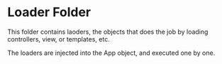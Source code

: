 Loader Folder
=============

This folder contains laoders, the objects that does the job by
loading controllers, view, or templates, etc.

The loaders are injected into the App object, and executed
one by one.


